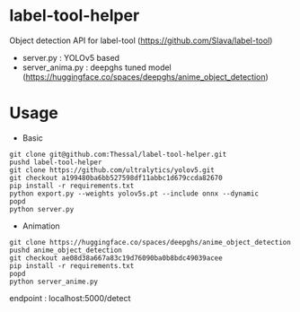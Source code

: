 # label-tool-helper
Object detection API for label-tool (https://github.com/Slava/label-tool)

* server.py : YOLOv5 based
* server_anima.py : deepghs tuned model (https://huggingface.co/spaces/deepghs/anime_object_detection)

# Usage 

* Basic
```
git clone git@github.com:Thessal/label-tool-helper.git
pushd label-tool-helper
git clone https://github.com/ultralytics/yolov5.git 
git checkout a199480ba6bb527598df11abbc1d679ccda82670 
pip install -r requirements.txt
python export.py --weights yolov5s.pt --include onnx --dynamic
popd
python server.py
```

* Animation
```
git clone https://huggingface.co/spaces/deepghs/anime_object_detection
pushd anime_object_detection
git checkout ae08d38a667a83c19d76090ba0b8bdc49039acee
pip install -r requirements.txt
popd
python server_anime.py
```

endpoint : localhost:5000/detect
